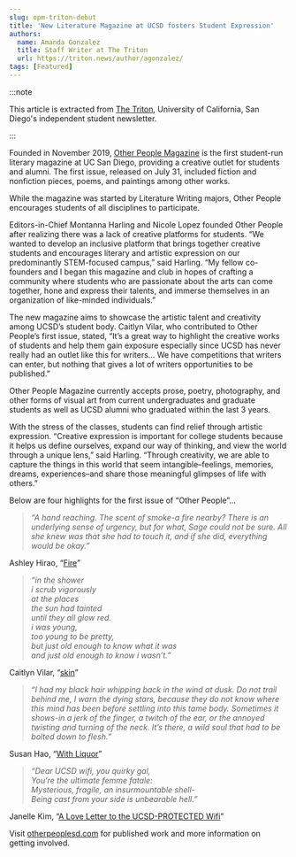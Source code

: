 ```yaml
---
slug: opm-triton-debut
title: 'New Literature Magazine at UCSD fosters Student Expression'
authors: 
  name: Amanda Gonzalez
  title: Staff Writer at The Triton
  url: https://triton.news/author/agonzalez/
tags: [Featured]
---
```

:::note

This article is extracted from [The Triton](https://triton.news/2020/10/new-literature-magazine-at-ucsd-fosters-student-expression/), University of California, San Diego's independent student newsletter.

:::

Founded in November 2019, [Other People Magazine](https://www.otherpeoplesd.com/) is the first student-run literary magazine at UC San Diego, providing a creative outlet for students and alumni. The first issue, released on July 31, included fiction and nonfiction pieces, poems, and paintings among other works. 

While the magazine was started by Literature Writing majors, Other People encourages students of all disciplines to participate. 

Editors-in-Chief Montanna Harling and Nicole Lopez founded Other People after realizing there was a lack of creative platforms for students. “We wanted to develop an inclusive platform that brings together creative students and encourages literary and artistic expression on our predominantly STEM-focused campus,” said Harling. “My fellow co-founders and I began this magazine and club in hopes of crafting a community where students who are passionate about the arts can come together, hone and express their talents, and immerse themselves in an organization of like-minded individuals.”

The new magazine aims to showcase the artistic talent and creativity among UCSD’s student body. Caitlyn Vilar, who contributed to Other People’s first issue, stated, “It’s a great way to highlight the creative works of students and help them gain exposure especially since UCSD has never really had an outlet like this for writers… We have competitions that writers can enter, but nothing that gives a lot of writers opportunities to be published.”

Other People Magazine currently accepts prose, poetry, photography, and other forms of visual art from current undergraduates and graduate students as well as UCSD alumni who graduated within the last 3 years. 

With the stress of the classes, students can find relief through artistic expression. “Creative expression is important for college students because it helps us define ourselves, expand our way of thinking, and view the world through a unique lens,” said Harling. “Through creativity, we are able to capture the things in this world that seem intangible–feelings, memories, dreams, experiences–and share those meaningful glimpses of life with others.”

Below are four highlights for the first issue of “Other People”…

> <em>“A hand reaching. The scent of smoke-a fire nearby? There is an underlying sense of urgency, but for what, Sage could not be sure. All she knew was that she had to touch it, and if she did, everything would be okay.”</em>

Ashley Hirao, “[Fire](https://www.otherpeoplesd.com/1/2020/04/07/%E7%81%AB)”

> <em>“in the shower<br />
i scrub vigorously <br />
at the places <br />
the sun had tainted<br />
until they all glow red.<br />
i was young,<br />
too young to be pretty,<br />
but just old enough to know what it was<br />
and just old enough to know i wasn’t.”</em>

Caitlyn Vilar, “[skin](https://www.otherpeoplesd.com/1/skin-vilar)”

> <em>“I had my black hair whipping back in the wind at dusk. Do not trail behind me, I warn the dying stars, because they do not know where this mind has been before settling into this tame body. Sometimes it shows-in a jerk of the finger, a twitch of the ear, or the annoyed twisting and turning of the neck. It’s there, a wild soul that had to be bolted down to flesh.”</em>

Susan Hao, “[With Liquor](https://www.otherpeoplesd.com/1/with-liqour)”

> <em>“Dear UCSD wifi, you quirky gal,<br />
You’re the ultimate femme fatale:<br />
Mysterious, fragile, an insurmountable shell-<br />
Being cast from your side is unbearable hell.”</em>

Janelle Kim, “[A Love Letter to the UCSD-PROTECTED Wifi](https://www.otherpeoplesd.com/1/a-love-letter-to-the-ucsd-protected-wifi)”

Visit [otherpeoplesd.com](https://www.otherpeoplesd.com) for published work and more information on getting involved. 